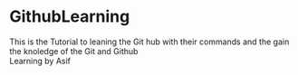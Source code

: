 # GithubLearning
This is the Tutorial to leaning the Git hub with their commands and the gain the knoledge of the Git and Github
<br>
Learning by Asif

